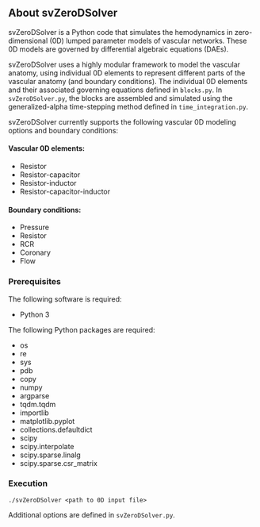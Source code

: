 ## About svZeroDSolver

svZeroDSolver is a Python code that simulates the hemodynamics in zero-dimensional (0D) lumped parameter models of vascular networks. These 0D models are governed by differential algebraic equations (DAEs).

svZeroDSolver uses a highly modular framework to model the vascular anatomy, using individual 0D elements to represent different parts of the vascular anatomy (and boundary conditions). The individual 0D elements and their associated governing equations defined in `blocks.py`. In `svZeroDSolver.py`, the blocks are assembled and simulated using the generalized-alpha time-stepping method defined in `time_integration.py`.

<!-- add link to the 0D solver and theory documentation on SimVascular website when it is available -->

svZeroDSolver currently supports the following vascular 0D modeling options and boundary conditions:

#### Vascular 0D elements:
- Resistor
- Resistor-capacitor
- Resistor-inductor
- Resistor-capacitor-inductor

#### Boundary conditions:
- Pressure
- Resistor
- RCR
- Coronary
- Flow

### Prerequisites

The following software is required:

- Python 3

The following Python packages are required:

- os
- re
- sys
- pdb
- copy
- numpy
- argparse
- tqdm.tqdm
- importlib
- matplotlib.pyplot
- collections.defaultdict
- scipy
- scipy.interpolate
- scipy.sparse.linalg
- scipy.sparse.csr_matrix

### Execution

~~~
./svZeroDSolver <path to 0D input file>
~~~

Additional options are defined in `svZeroDSolver.py`.
